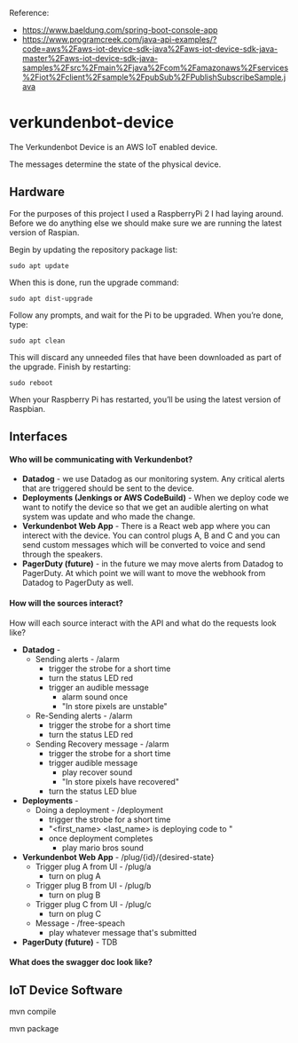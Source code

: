 Reference:
* https://www.baeldung.com/spring-boot-console-app
* https://www.programcreek.com/java-api-examples/?code=aws%2Faws-iot-device-sdk-java%2Faws-iot-device-sdk-java-master%2Faws-iot-device-sdk-java-samples%2Fsrc%2Fmain%2Fjava%2Fcom%2Famazonaws%2Fservices%2Fiot%2Fclient%2Fsample%2FpubSub%2FPublishSubscribeSample.java





# verkundenbot-device

The Verkundenbot Device is an AWS IoT enabled device.
  
The messages determine the state of the physical device.

## Hardware
For the purposes of this project I used a RaspberryPi 2 I had laying around.
Before we do anything else we should make sure we are running the latest
version of Raspian.

Begin by updating the repository package list:
```buildoutcfg
sudo apt update
```

When this is done, run the upgrade command:
```buildoutcfg
sudo apt dist-upgrade
```

Follow any prompts, and wait for the Pi to be upgraded. When you’re done, type:
```buildoutcfg
sudo apt clean
```

This will discard any unneeded files that have been downloaded as part of the upgrade. 
Finish by restarting:
```buildoutcfg
sudo reboot
```

When your Raspberry Pi has restarted, you’ll be using the latest version of Raspbian.


## Interfaces

#### Who will be communicating with Verkundenbot?
* __Datadog__ - we use Datadog as our monitoring system. Any critical alerts that are triggered 
should be sent to the device.
* __Deployments (Jenkings or AWS CodeBuild)__ - When we deploy code we want to notify the device so that we get an audible
alerting on what system was update and who made the change.
* __Verkundenbot Web App__ - There is a React web app where you can interect with the device.
You can control plugs A, B and C and you can send custom messages which will be converted
to voice and send through the speakers.
* __PagerDuty (future)__ - in the future we may move alerts from Datadog to PagerDuty. At which 
point we will want to move the webhook from Datadog to PagerDuty as well.  

#### How will the sources interact?
How will each source interact with the API and what do the 
requests look like?
* __Datadog__ - 
    * Sending alerts - /alarm
        * trigger the strobe for a short time
        * turn the status LED red
        * trigger an audible message
            * alarm sound once
            * "In store pixels are unstable" 
    * Re-Sending alerts - /alarm
        * trigger the strobe for a short time
        * turn the status LED red 
    * Sending Recovery message - /alarm
        * trigger the strobe for a short time
        * trigger audible message
            * play recover sound
            * "In store pixels have recovered"
        * turn the status LED blue
* __Deployments__ -
    * Doing a deployment - /deployment
        * trigger the strobe for a short time
        * "<first_name> <last_name> is deploying code to <service>"
        * once deployment completes
            * play mario bros sound
* __Verkundenbot Web App__ - /plug/{id}/{desired-state}
    * Trigger plug A from UI - /plug/a
        * turn on plug A
    * Trigger plug B from UI - /plug/b
        * turn on plug B
    * Trigger plug C from UI - /plug/c
        * turn on plug C
    * Message - /free-speach
        * play whatever message that's submitted
* __PagerDuty (future)__ - TDB

#### What does the swagger doc look like?



## IoT Device Software


mvn compile

mvn package 